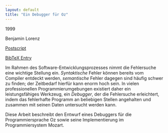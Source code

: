 ```yaml
---
layout: default
title: "Ein Debugger für Oz"
---
```



1999


Benjamin Lorenz



[Postscript](http://www.ps.uni-sb.de/PapersOz/ProgrammingSysLab/OzDebugger.ps.gz)

[BibTeX Entry](http://www.ps.uni-sb.de/PapersOz/abstracts/OzDebugger.bib)


Im Rahmen des Software-Entwicklungsprozesses nimmt die Fehlersuche
eine wichtige Stellung ein. *Syntaktische* Fehler können bereits
vom Compiler entdeckt werden, *semantische* Fehler dagegen sind
häufig schwer zu finden; der Zeitbedarf hierfür kann enorm hoch
sein.  In vielen professionellen Programmierumgebungen existiert daher
ein leistungsfähiges Werkzeug, ein *Debugger*, der die
Fehlersuche erleichtert, indem das fehlerhafte Programm an beliebigen
Stellen angehalten und zusammen mit seinen Daten untersucht werden
kann.



Diese Arbeit beschreibt den Entwurf eines Debuggers für
die Programmiersprache Oz sowie seine Implementierung im
Programmiersystem Mozart.




